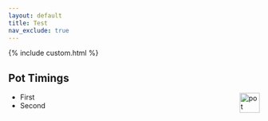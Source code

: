 ```yaml
---
layout: default
title: Test
nav_exclude: true
---
```


{% include custom.html %}

<div id="potwindowwrap">
<div id="potwindow" markdown=1>
<div id="potwindowheader">
<h2 id="potwindowtitle">Pot Timings</h2>
<img src="{{ site.baseurl }}/assets/images/icons/pot.png" alt="pot" style="height: 40px; float: right">
</div>

- First
- Second

</div>
</div>